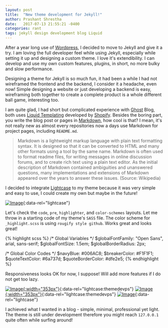 ```yaml
---
layout: post
title:  "New theme development for Jekyll!"
author: Prashant Shrestha
date:   2017-07-13 21:55:21 -0400
categories: rant
tags: jekyll design development blog Liquid
---
```

After a year long use of [Wordpress](https://wordpress.org/), I decided to move to Jekyll and give it a try. I am loving the full developer feel while using Jekyll, especially while setting it up and designing a custom theme. I love it's extendibility. I can develop and use my own custom features, plugins, in short, no more bulky and slow performance.

Designing a theme for Jekyll is so much fun, it had been a while I had not wireframed the frontend and the backend, I consider it a headache, even now! Simple designing a website or just developing a backend is easy, wireframing both together to create a complete product is a whole different ball game, interesting too.

I am quite glad, I had short but complicated experience with [Ghost](https://ghost.org/) Blog, both uses [Liquid Templating](https://shopify.github.io/liquid/) developed by [Shopify](https://www.shopify.com/). Besides the boring part, you write the blog post or pages in [Markdown](https://en.wikipedia.org/wiki/Markdown), how cool is that? I mean, it's not really new as almost every repositories now a days use Markdown for project pages, including `README.md`.

> Markdown is a lightweight markup language with plain text formatting syntax. It is designed so that it can be converted to HTML and many other formats using a tool by the same name. Markdown is often used to format readme files, for writing messages in online discussion forums, and to create rich text using a plain text editor. As the initial description of Markdown contained ambiguities and unanswered questions, many implementations and extensions of Markdown appeared over the years to answer these issues. (Source: Wikipedia)

I decided to integrate [Lightcase](http://cornel.bopp-art.com/lightcase/) to my theme because it was very simple and easy to use, I could create my own but maybe in the future!

[![Image](https://i.imgur.com/lv193nK.png)](https://i.imgur.com/lv193nK.png "Markdown Blog Post Example"){:data-rel="lightcase"}

Let's check the `code`, `pre`, `highlighter`, and `color-schemes` layouts. Let me throw in a starting code of my theme's `SASS` file. The color scheme for `_highlight.scss` is using `rougify style github`. Works great and looks great!

{% highlight scss %}
/* Global Variables */
$globalFontFamily: "Open Sans", arial, sans-serif;
$globalFontSize: 1.5em;
$globalBorderRadius: 2px;

/* Global Color Codes */
$navyBlue: #006AC8;
$breakerColor: #F1F1F1;
$quoteTextColor: #6a737d;
$quoteBorderColor: #dfe2e5;
{% endhighlight %}

Responsiveness looks OK for now, I suppose! Will add more features if I do not get too lazy.

[![Image](https://i.imgur.com/XBbKf6W.png){:width="353px"}](https://i.imgur.com/XBbKf6W.png "Responsive Theme Developed for Jekyll"){:data-rel="lightcase:themedevps"}
[![Image](https://i.imgur.com/rjv6Fvb.png){:width="353px"}](https://i.imgur.com/rjv6Fvb.png "Smartphone & Tablet screen demo"){:data-rel="lightcase:themedevps"}
[![Image](https://i.imgur.com/a8OyTp6.png)](https://i.imgur.com/a8OyTp6.png "Jekyll Theme &copy; 2017, Prashant Shrestha."){:data-rel="lightcase"}

I achieved what I wanted in a blog - simple, minimal, professional yet light. The theme is still under development therefore you might reach `127.0.0.1` quite often while surfing around!